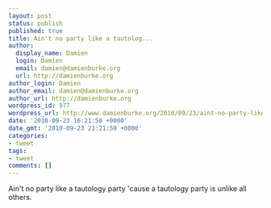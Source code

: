 ```yaml
---
layout: post
status: publish
published: true
title: Ain't no party like a tautolog...
author:
  display_name: Damien
  login: Damien
  email: damien@damienburke.org
  url: http://damienburke.org
author_login: Damien
author_email: damien@damienburke.org
author_url: http://damienburke.org
wordpress_id: 977
wordpress_url: http://www.damienburke.org/2010/09/23/aint-no-party-like-a-tautolog/
date: '2010-09-23 16:21:50 +0000'
date_gmt: '2010-09-23 21:21:50 +0000'
categories:
- tweet
tags:
- tweet
comments: []
---
```

<p>Ain't no party like a tautology party 'cause a tautology party is unlike all others.</p>
